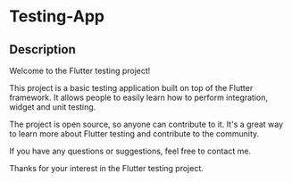 <!--![Forks](https://img.shields.io/badge/forks-44-blue)-->
<!--![Stars](https://img.shields.io/badge/stars-13-yellow)-->
# Testing-App

## Description
Welcome to the Flutter testing project!

This project is a basic testing application built on top of the Flutter framework. It allows people to easily learn how to perform integration, widget and unit testing.

The project is open source, so anyone can contribute to it. It's a great way to learn more about Flutter testing and contribute to the community.

If you have any questions or suggestions, feel free to contact me.

Thanks for your interest in the Flutter testing project.


